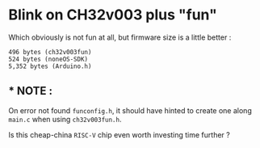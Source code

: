 Blink on CH32v003 plus "fun"
==============================
Which obviously is not fun at all, but firmware size is a little better :

    496 bytes (ch32v003fun) 
    524 bytes (noneOS-SDK) 
    5,352 bytes (Arduino.h)

## * NOTE :
On error not found `funconfig.h`, it should have hinted to create one along `main.c` when using `ch32v003fun.h`.

Is this cheap-china `RISC-V` chip even worth investing time further ?
